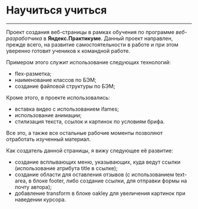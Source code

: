 # Научиться учиться #

---

Проект создания веб-страницы в рамках обучения по программе *веб-разработчика* в **Яндекс.Практикуме**.
Данный проект направлен, прежде всего, на развитие самостоятельности в работе и при этом уверенно готовит учеников к командной работе.

Примером этого служит использование следующих технологий:
- flex-разметка;
- наименование классов по БЭМ;
- создание файловой структуры по БЭМ;

Кроме этого, в проекте использовались:
- вставка видео с использованием ifames;
- использование анимации;
- стилизация текста, ссылок и картинок по условиям брифа.

Все это, а также все остальные рабочие моменты позволяют отработать изученный материал.

Как создатель данной страницы, я вижу следующее её развитие:
- создание всплывающих меню, указывающих, куда ведут ссылки (использование атрибута title в ссылке);
- создание области для оставления отзывов (с использованием text-area, в блоке footer, либо создание ссылки, для отправки формы на почту автора);
- добавление transform в блоке oakley для увеличения картинок при наведении курсора.